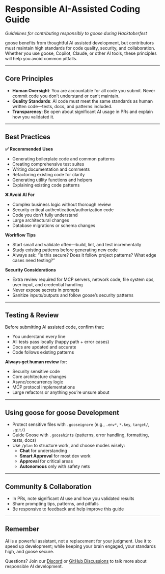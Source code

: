 # Responsible AI-Assisted Coding Guide  
_Guidelines for contributing responsibly to goose during Hacktoberfest_

goose benefits from thoughtful AI assisted development, but contributors must maintain high standards for code quality, security, and collaboration. Whether you use goose, Copilot, Claude, or other AI tools, these principles will help you avoid common pitfalls.

---

## Core Principles

- **Human Oversight**: You are accountable for all code you submit. Never commit code you don’t understand or can’t maintain.  
- **Quality Standards**: AI code must meet the same standards as human written code—tests, docs, and patterns included.  
- **Transparency**: Be open about significant AI usage in PRs and explain how you validated it.  

---

## Best Practices

**✅ Recommended Uses**  

- Generating boilerplate code and common patterns  
- Creating comprehensive test suites  
- Writing documentation and comments  
- Refactoring existing code for clarity  
- Generating utility functions and helpers  
- Explaining existing code patterns  

**❌ Avoid AI For**  

- Complex business logic without thorough review  
- Security critical authentication/authorization code  
- Code you don’t fully understand  
- Large architectural changes  
- Database migrations or schema changes  

**Workflow Tips**  

- Start small and validate often—build, lint, and test incrementally  
- Study existing patterns before generating new code  
- Always ask: “Is this secure? Does it follow project patterns? What edge cases need testing?”  

**Security Considerations**  

- Extra review required for MCP servers, network code, file system ops, user input, and credential handling  
- Never expose secrets in prompts  
- Sanitize inputs/outputs and follow goose’s security patterns  

---

## Testing & Review

Before submitting AI assisted code, confirm that:  
- You understand every line  
- All tests pass locally (happy path + error cases)  
- Docs are updated and accurate  
- Code follows existing patterns  

**Always get human review** for: 

- Security sensitive code  
- Core architecture changes  
- Async/concurrency logic  
- MCP protocol implementations  
- Large refactors or anything you’re unsure about  

---

## Using goose for goose Development

- Protect sensitive files with `.gooseignore` (e.g., `.env*`, `*.key`, `target/`, `.git/`)  
- Guide Goose with `.goosehints` (patterns, error handling, formatting, tests, docs)  
- Use `/plan` to structure work, and choose modes wisely:  
  - **Chat** for understanding  
  - **Smart Approval** for most dev work  
  - **Approval** for critical areas  
  - **Autonomous** only with safety nets  

---

## Community & Collaboration

- In PRs, note significant AI use and how you validated results  
- Share prompting tips, patterns, and pitfalls  
- Be responsive to feedback and help improve this guide  

---

## Remember

AI is a powerful assistant, not a replacement for your judgment. Use it to speed up development; while keeping your brain engaged, your standards high, and goose secure.  

Questions? Join our [Discord](https://discord.gg/goose-oss) or [GitHub Discussions](https://github.com/block/goose/discussions) to talk more about responsible AI development.  
